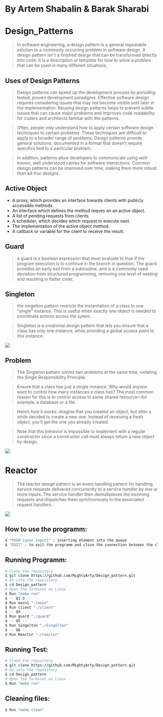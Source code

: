 # By Artem Shabalin & Barak Sharabi

# Design_Patterns

>In software engineering, a design pattern is a general repeatable solution to a commonly occurring problem in software design. A design pattern isn't a finished design that can be transformed directly into code. It is a description or template for how to solve a problem that can be used in many different situations.


## Uses of Design Patterns

>Design patterns can speed up the development process by providing tested, proven development paradigms. Effective software design requires considering issues that may not become visible until later in the implementation. Reusing design patterns helps to prevent subtle issues that can cause major problems and improves code readability for coders and architects familiar with the patterns.

>Often, people only understand how to apply certain software design techniques to certain problems. These techniques are difficult to apply to a broader range of problems. Design patterns provide general solutions, documented in a format that doesn't require specifics tied to a particular problem.

>In addition, patterns allow developers to communicate using well-known, well understood names for software interactions. Common design patterns can be improved over time, making them more robust than ad-hoc designs.

## Active Object

* A proxy, which provides an interface towards clients with publicly accessible methods.
* An interface which defines the method reques on an active object.
* A list of pending requests from clients.
* A scheduler, which decides which request to execute next.
* The implementation of the active object method.
* A callback or variable for the client to receive the result.


## Guard
>a guard is a boolean expression that must evaluate to true if the program execution is to continue in the branch in question. The guard provides an early exit from a subroutine, and is a commonly used deviation from structured programming, removing one level of nesting and resulting in flatter code.

## Singleton

>the singelton pattern restricts the instantiation of a class to one "single" instance. This is useful when exactly one object is needed to coordinate actions across the sytem.

>Singleton is a creational design pattern that lets you ensure that a class has only one instance, while providing a global access point to this instance.

![](https://refactoring.guru/images/patterns/content/singleton/singleton.png?id=108a0b9b5ea5c4426e0afa4504491d6f)

## Problem

>The Singleton pattern solves two problems at the same time, violating the Single Responsibility Principle:

>Ensure that a class has just a single instance. Why would anyone want to control how many instances a class has? The most common reason for this is to control access to some shared resource—for example, a database or a file.

>Here’s how it works: imagine that you created an object, but after a while decided to create a new one. Instead of receiving a fresh object, you’ll get the one you already created.

>Note that this behavior is impossible to implement with a regular constructor since a constructor call must always return a new object by design.

![](https://refactoring.guru/images/patterns/content/singleton/singleton-comic-1-en.png?id=157509c5693a657ba465c7a9d58a7c25)


# Reactor
>The reactor design pattern is an event handling pattern for handling service requests delivered concurrently to a service handler by one or more inputs. The service handler then demultiplexes the incoming requests and dispatches them synchronously to the associated request handlers.


![](https://slidetodoc.com/presentation_image_h/136c7afd59593191617eb0651f9f30e6/image-20.jpg)

## How to use the programm:
```bash
$ "PUSH [your input]" : inserting element into the queue 
$ "EXIT" : to exit the programm and close the connection between the client and the server
```

## Running Programm:
```bash
# Clone the repository
$ git clone https://github.com/MightyArty/Design_pattern.git
# Go into the repository
$ cd Design_pattern
# Open the terminal on Linux
$ Run "make run"
$ -- Q1-3 -- 
$ Run main1 "./main"
$ Run client "./client"
$ -- Q4 -- 
$ Run guard "./guard"
$ -- Q5 -- 
$ Run Singelton "./Singelton"
$ -- Q6 -- 
$ Run Reactor "./reactor"
```

## Running Test:

```bash
# Clone the repository
$ git clone https://github.com/MightyArty/Design_pattern.git
# Go into the repository
$ cd Design_pattern
# Open the terminal on Linux
$ Run "make run"
```

## Cleaning files:
```bash
$ Run "make clean"
```